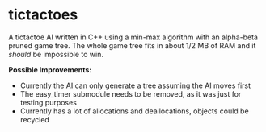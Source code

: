 # tictactoes

A tictactoe AI written in C++ using a min-max algorithm with an alpha-beta pruned game tree. The whole game tree fits in about 1/2 MB of RAM and it *should* be impossible to win.

__Possible Improvements:__
  - Currently the AI can only generate a tree assuming the AI moves first
  - The easy_timer submodule needs to be removed, as it was just for testing purposes
  - Currently has a lot of allocations and deallocations, objects could be recycled
    
